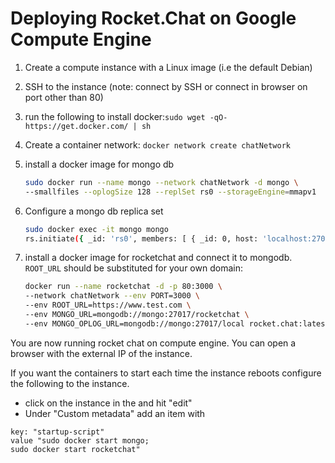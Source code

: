 # Deploying Rocket.Chat on Google Compute Engine

1. Create a compute instance with a Linux image (i.e the default Debian)

2. SSH to the instance (note: connect by SSH or connect in browser on port other than 80)

3. run the following to install docker:`sudo wget -qO- https://get.docker.com/ | sh`

4. Create a container network: `docker network create chatNetwork`

5. install a docker image for mongo db

    ```bash
    sudo docker run --name mongo --network chatNetwork -d mongo \
    --smallfiles --oplogSize 128 --replSet rs0 --storageEngine=mmapv1
    ```

6. Configure a mongo db replica set

    ```bash
    sudo docker exec -it mongo mongo
    rs.initiate({ _id: 'rs0', members: [ { _id: 0, host: 'localhost:27017' } ]})
    ```

7. install a docker image for rocketchat and connect it to mongodb. `ROOT_URL` should be substituted for your own domain:

    ```bash
    docker run --name rocketchat -d -p 80:3000 \
    --network chatNetwork --env PORT=3000 \
    --env ROOT_URL=https://www.test.com \
    --env MONGO_URL=mongodb://mongo:27017/rocketchat \
    --env MONGO_OPLOG_URL=mongodb://mongo:27017/local rocket.chat:latest
    ```

You are now running rocket chat on compute engine. You can open a browser with the external IP of the instance.

If you want the containers to start each time the instance reboots configure the following to the instance.

- click on the instance in the and hit "edit"
- Under "Custom metadata" add an item with

```
key: "startup-script"
value "sudo docker start mongo;
sudo docker start rocketchat"
```
